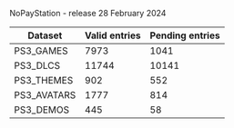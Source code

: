 NoPayStation - release 28 February 2024

|  Dataset  |Valid entries|Pending entries|
|-----------|-------------|---------------|
| PS3_GAMES |     7973    |      1041     |
|  PS3_DLCS |    11744    |     10141     |
| PS3_THEMES|     902     |      552      |
|PS3_AVATARS|     1777    |      814      |
| PS3_DEMOS |     445     |       58      |